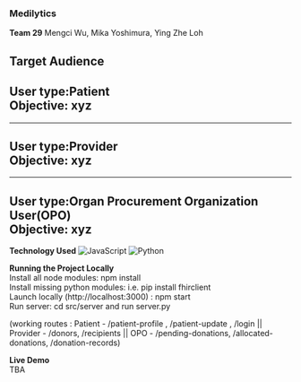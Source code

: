 ### Medilytics
**Team 29**
 Mengci Wu, Mika Yoshimura, Ying Zhe Loh

**Target Audience**
---
User type:Patient    
Objective: xyz
---
---
User type:Provider  
Objective: xyz
---
---
User type:Organ Procurement Organization User(OPO)   
Objective: xyz
---

**Technology Used**
![JavaScript](https://img.shields.io/badge/-JavaScript-000000?style=flat&logo=javascript)
![Python](https://img.shields.io/badge/-Python-000000?style=flat&logo=python)

**Running the Project Locally**   
Install all node modules: npm install  
Install missing python modules: i.e. pip install fhirclient  
Launch locally (http://localhost:3000) : npm start  
Run server: cd src/server and run server.py

(working routes : Patient - /patient-profile , /patient-update , /login || Provider - /donors, /recipients || OPO - /pending-donations, /allocated-donations, /donation-records)  

**Live Demo**   
TBA



